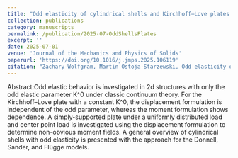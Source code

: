 ```yaml
---
title: "Odd elasticity of cylindrical shells and Kirchhoff–Love plates under classic continuum theory"
collection: publications
category: manuscripts
permalink: /publication/2025-07-OddShellsPlates
excerpt: ''
date: 2025-07-01
venue: 'Journal of the Mechanics and Physics of Solids'
paperurl: 'https://doi.org/10.1016/j.jmps.2025.106119'
citation: "Zachary Wolfgram, Martin Ostoja-Starzewski, Odd elasticity of cylindrical shells and Kirchhoff–Love plates under classic continuum theory, Journal of the Mechanics and Physics of Solids, Volume 200, 2025, 106119."
---
```


Abstract:Odd elastic behavior is investigated in 2d structures with only the odd elastic parameter K^0 under classic continuum theory. For the Kirchhoff–Love plate with a constant K^0, the displacement formulation is independent of the odd parameter, whereas the moment formulation shows dependence. A simply-supported plate under a uniformly distributed load and center point load is investigated using the displacement formulation to determine non-obvious moment fields. A general overview of cylindrical shells with odd elasticity is presented with the approach for the Donnell, Sander, and Flügge models.
